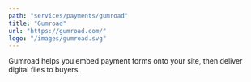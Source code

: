 ```yaml
---
path: "services/payments/gumroad"
title: "Gumroad"
url: "https://gumroad.com/"
logo: "/images/gumroad.svg"
---
```


Gumroad helps you embed payment forms onto your site, then deliver digital files to buyers.
